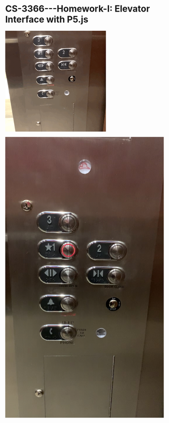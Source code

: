 # CS-3366---Homework-I: Elevator Interface with P5.js

![Elevator gif](https://github.com/Eliascm17/CS-3366---Homework-I/blob/master/Elevator.gif)

![photo1](https://github.com/Eliascm17/CS-3366---Homework-I/blob/master/Image1.jpeg)

